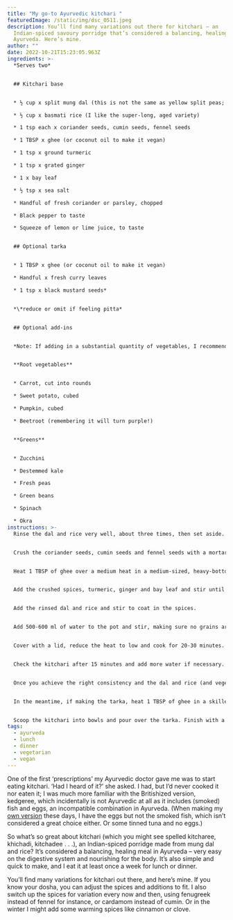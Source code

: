 ```yaml
---
title: "My go-to Ayurvedic kitchari "
featuredImage: /static/img/dsc_0511.jpeg
description: You’ll find many variations out there for kitchari – an
  Indian-spiced savoury porridge that’s considered a balancing, healing meal in
  Ayurveda. Here’s mine.
author: ""
date: 2022-10-21T15:23:05.963Z
ingredients: >-
  *Serves two* 


  ## Kitchari base


  * ½ cup x split mung dal (this is not the same as yellow split peas; I have to buy it from my local Asian supermarket)

  * ½ cup x basmati rice (I like the super-long, aged variety) 

  * 1 tsp each x coriander seeds, cumin seeds, fennel seeds

  * 1 TBSP x ghee (or coconut oil to make it vegan)

  * 1 tsp x ground turmeric 

  * 1 tsp x grated ginger

  * 1 x bay leaf

  * ½ tsp x sea salt 

  * Handful of fresh coriander or parsley, chopped

  * Black pepper to taste

  * Squeeze of lemon or lime juice, to taste


  ## Optional tarka


  * 1 TBSP x ghee (or coconut oil to make it vegan)

  * Handful x fresh curry leaves 

  * 1 tsp x black mustard seeds* 


  *\*reduce or omit if feeling pitta* 


  ## Optional add-ins


  *Note: If adding in a substantial quantity of vegetables, I recommend reducing the kitchari base – perhaps to 1/3 cup each of mung dal and rice, and adjusting the spices and water quantities accordingly. Choose your add-ins based on your dosha, preference and seasonal availability.* 


  **Root vegetables**


  * Carrot, cut into rounds 

  * Sweet potato, cubed

  * Pumpkin, cubed 

  * Beetroot (remembering it will turn purple!) 


  **Greens** 


  * Zucchini 

  * Destemmed kale 

  * Fresh peas 

  * Green beans 

  * Spinach 

  * Okra
instructions: >-
  Rinse the dal and rice very well, about three times, then set aside. 


  Crush the coriander seeds, cumin seeds and fennel seeds with a mortar and pestle. 


  Heat 1 TBSP of ghee over a medium heat in a medium-sized, heavy-bottom pot, preferably with a lid. 


  Add the crushed spices, turmeric, ginger and bay leaf and stir until the spices are fragrant, being careful they don’t burn. Lower the heat slightly if necessary. 


  Add the rinsed dal and rice and stir to coat in the spices. 


  Add 500-600 ml of water to the pot and stir, making sure no grains are sticking to the bottom. 


  Cover with a lid, reduce the heat to low and cook for 20-30 minutes. Note: If adding root vegetables, add them after about 10 minutes of cooking time. Lighter vegetables and greens can be added in the last 5-10 minutes.


  Check the kitchari after 15 minutes and add more water if necessary. You’re looking for a soupy, porridge-like consistency – it shouldn’t be dry. 


  Once you achieve the right consistency and the dal and rice (and vegetables, if including) are very soft, remove the pot from the heat and stir in the sea salt and fresh coriander or parsley. Set aside with the lid on for 5 minutes. 


  In the meantime, if making the tarka, heat 1 TBSP of ghee in a skillet over a medium-high heat and add the curry leaves and mustard seeds. Cook while stirring until the mustard seeds start to pop, then remove from the heat. 


  Scoop the kitchari into bowls and pour over the tarka. Finish with a grind of black pepper and a squeeze of lemon or lime juice.
tags:
  - ayurveda
  - lunch
  - dinner
  - vegetarian
  - vegan
---
```

One of the first ‘prescriptions’ my Ayurvedic doctor gave me was to start eating kitchari. ‘Had I heard of it?’ she asked. I had, but I’d never cooked it nor eaten it; I was much more familiar with the Britishized version, kedgeree, which incidentally is not Ayurvedic at all as it includes (smoked) fish and eggs, an incompatible combination in Ayurveda. (When making my [own version](https://www.cookingwithnothing.com/cauliflower-rice-kedgeree/) these days, I have the eggs but not the smoked fish, which isn’t considered a great choice either. Or some tinned tuna and no eggs.)

So what’s so great about kitchari (which you might see spelled kitcharee, khichadi, kitchadee . . .), an Indian-spiced porridge made from mung dal and rice? It’s considered a balancing, healing meal in Ayurveda – very easy on the digestive system and nourishing for the body. It’s also simple and quick to make, and I eat it at least once a week for lunch or dinner. 

You’ll find many variations for kitchari out there, and here’s mine. If you know your dosha, you can adjust the spices and additions to fit. I also switch up the spices for variation every now and then, using fenugreek instead of fennel for instance, or cardamom instead of cumin. Or in the winter I might add some warming spices like cinnamon or clove.